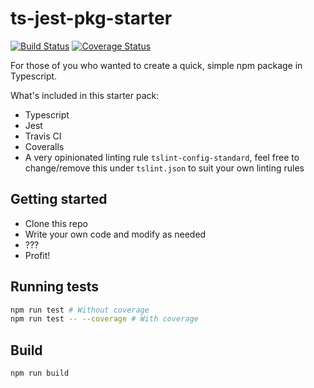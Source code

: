 # ts-jest-pkg-starter
[![Build Status](https://travis-ci.org/briwa/ts-jest-pkg-starter.svg?branch=master)](https://travis-ci.org/briwa/ts-jest-pkg-starter) [![Coverage Status](https://coveralls.io/repos/github/briwa/ts-jest-pkg-starter/badge.svg?branch=master)](https://coveralls.io/github/briwa/ts-jest-pkg-starter?branch=master)

For those of you who wanted to create a quick, simple npm package in Typescript.

What's included in this starter pack:
- Typescript
- Jest
- Travis CI
- Coveralls
- A very opinionated linting rule `tslint-config-standard`, feel free to change/remove this under `tslint.json` to suit your own linting rules

## Getting started
- Clone this repo
- Write your own code and modify as needed
- ???
- Profit!

## Running tests
```bash
npm run test # Without coverage
npm run test -- --coverage # With coverage
```

## Build
```bash
npm run build
```